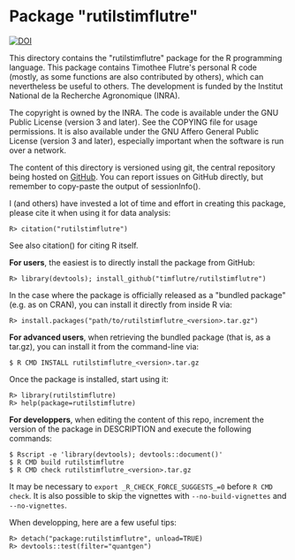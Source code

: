 Package "rutilstimflutre"
=========================

[![DOI](https://zenodo.org/badge/38322097.svg)](https://zenodo.org/badge/latestdoi/38322097)

This directory contains the "rutilstimflutre" package for the R programming language.
This package contains Timothee Flutre's personal R code (mostly, as some functions are also contributed by others), which can nevertheless be useful to others.
The development is funded by the Institut National de la Recherche Agronomique (INRA).

The copyright is owned by the INRA.
The code is available under the GNU Public License (version 3 and later).
See the COPYING file for usage permissions.
It is also available under the GNU Affero General Public License (version 3 and later), especially important when the software is run over a network.

The content of this directory is versioned using git, the central repository being hosted on [GitHub](https://github.com/timflutre/rutilstimflutre).
You can report issues on GitHub directly, but remember to copy-paste the output of sessionInfo().

I (and others) have invested a lot of time and effort in creating this package, please cite it when using it for data analysis:
```
R> citation("rutilstimflutre")
```
See also citation() for citing R itself.

**For users**, the easiest is to directly install the package from GitHub:
```
R> library(devtools); install_github("timflutre/rutilstimflutre")
```

In the case where the package is officially released as a "bundled package"
(e.g. as on CRAN), you can install it directly from inside R via:
```
R> install.packages("path/to/rutilstimflutre_<version>.tar.gz")
```

**For advanced users**, when retrieving the bundled package (that is, as a tar.gz), you can install it from the command-line via:
```
$ R CMD INSTALL rutilstimflutre_<version>.tar.gz
```

Once the package is installed, start using it:
```
R> library(rutilstimflutre)
R> help(package=rutilstimflutre)
```

**For developpers**, when editing the content of this repo, increment the version of the package in DESCRIPTION and execute the following commands:
```
$ Rscript -e 'library(devtools); devtools::document()'
$ R CMD build rutilstimflutre
$ R CMD check rutilstimflutre_<version>.tar.gz
```
It may be necessary to `export _R_CHECK_FORCE_SUGGESTS_=0` before `R CMD check`.
It is also possible to skip the vignettes with `--no-build-vignettes` and `--no-vignettes`.

When developping, here are a few useful tips:
```
R> detach("package:rutilstimflutre", unload=TRUE)
R> devtools::test(filter="quantgen")
```
